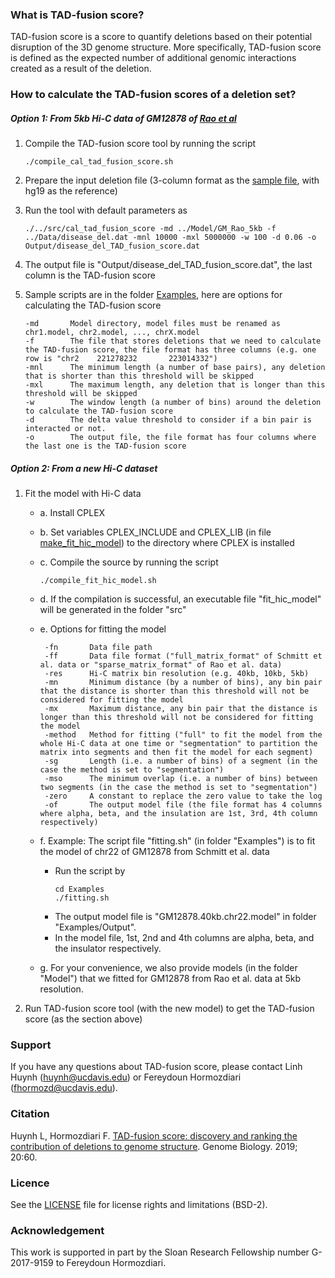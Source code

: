 ### What is TAD-fusion score?
TAD-fusion score is a score to quantify deletions based on their potential disruption of the 3D genome structure. More specifically, TAD-fusion score is defined as the expected number of additional genomic interactions created as a result of the deletion.

### How to calculate the TAD-fusion scores of a deletion set?

##### Option 1: From 5kb Hi-C data of GM12878 of [Rao et al](https://www.cell.com/abstract/S0092-8674(14)01497-4)
  
1. Compile the TAD-fusion score tool by running the script
   ```
   ./compile_cal_tad_fusion_score.sh
   ```
2. Prepare the input deletion file (3-column format as the [sample file](./Data/disease_del.dat), with hg19 as the reference)
3. Run the tool with default parameters as 
   ```
   ./../src/cal_tad_fusion_score -md ../Model/GM_Rao_5kb -f ../Data/disease_del.dat -mnl 10000 -mxl 5000000 -w 100 -d 0.06 -o Output/disease_del_TAD_fusion_score.dat
   ```
4. The output file is "Output/disease_del_TAD_fusion_score.dat", the last column is the TAD-fusion score
5. Sample scripts are in the folder [Examples](./Examples), here are options for calculating the TAD-fusion score
  
       -md       Model directory, model files must be renamed as chr1.model, chr2.model, ..., chrX.model 
       -f        The file that stores deletions that we need to calculate the TAD-fusion score, the file format has three columns (e.g. one row is "chr2    221278232       223014332")
       -mnl      The minimum length (a number of base pairs), any deletion that is shorter than this threshold will be skipped
       -mxl      The maximum length, any deletion that is longer than this threshold will be skipped
       -w        The window length (a number of bins) around the deletion to calculate the TAD-fusion score
       -d        The delta value threshold to consider if a bin pair is interacted or not.
       -o        The output file, the file format has four columns where the last one is the TAD-fusion score  

##### Option 2: From a new Hi-C dataset

1. Fit the model with Hi-C data

     * a. Install CPLEX
     * b. Set variables CPLEX_INCLUDE and CPLEX_LIB (in file [make_fit_hic_model](./src/make_fit_hic_model)) to the directory where CPLEX is installed
     * c. Compile the source by running the script
          ```
          ./compile_fit_hic_model.sh
          ```
     * d. If the compilation is successful, an executable file "fit_hic_model" will be generated in the folder "src"
     * e. Options for fitting the model

            -fn       Data file path
            -ff       Data file format ("full_matrix_format" of Schmitt et al. data or "sparse_matrix_format" of Rao et al. data)
            -res      Hi-C matrix bin resolution (e.g. 40kb, 10kb, 5kb)
            -mn       Minimum distance (by a number of bins), any bin pair that the distance is shorter than this threshold will not be considered for fitting the model
            -mx       Maximum distance, any bin pair that the distance is longer than this threshold will not be considered for fitting the model
            -method   Method for fitting ("full" to fit the model from the whole Hi-C data at one time or "segmentation" to partition the matrix into segments and then fit the model for each segment)
            -sg       Length (i.e. a number of bins) of a segment (in the case the method is set to "segmentation")
            -mso      The minimum overlap (i.e. a number of bins) between two segments (in the case the method is set to "segmentation")
            -zero     A constant to replace the zero value to take the log
            -of       The output model file (the file format has 4 columns where alpha, beta, and the insulation are 1st, 3rd, 4th column respectively)
        
     * f. Example: The script file "fitting.sh" (in folder "Examples") is to fit the model of chr22 of GM12878 from Schmitt et al. data
        * Run the script by
          ```
          cd Examples
          ./fitting.sh
          ```
        * The output model file is "GM12878.40kb.chr22.model" in folder "Examples/Output".
        * In the model file, 1st, 2nd and 4th columns are alpha, beta, and the insulator respectively.
     * g. For your convenience, we also provide models (in the folder "Model") that we fitted for GM12878 from Rao et al. data at 5kb resolution.

2. Run TAD-fusion score tool (with the new model) to get the TAD-fusion score (as the section above)

### Support

If you have any questions about TAD-fusion score, please contact Linh Huynh (huynh@ucdavis.edu) or Fereydoun Hormozdiari (fhormozd@ucdavis.edu).

### Citation

Huynh L, Hormozdiari F. [TAD-fusion score: discovery and ranking the contribution of deletions to genome structure](https://genomebiology.biomedcentral.com/articles/10.1186/s13059-019-1666-7). Genome Biology. 2019; 20:60.

### Licence

See the [LICENSE](./LICENSE.txt) file for license rights and limitations (BSD-2).

### Acknowledgement

This work is supported in part by the Sloan Research Fellowship number G-2017-9159 to Fereydoun Hormozdiari.
